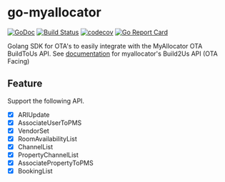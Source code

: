 # go-myallocator

[![GoDoc](https://godoc.org/github.com/appleboy/go-myallocator?status.svg)](https://godoc.org/github.com/appleboy/go-myallocator)
[![Build Status](https://cloud.drone.io/api/badges/appleboy/go-myallocator/status.svg)](https://cloud.drone.io/appleboy/go-myallocator)
[![codecov](https://codecov.io/gh/appleboy/go-myallocator/branch/master/graph/badge.svg)](https://codecov.io/gh/appleboy/go-myallocator)
[![Go Report Card](https://goreportcard.com/badge/github.com/appleboy/go-myallocator)](https://goreportcard.com/report/github.com/appleboy/go-myallocator)

Golang SDK for OTA's to easily integrate with the MyAllocator OTA BuildToUs API.
See [documentation](http://myallocator.github.io/apidocs/index.html) for myallocator's Build2Us API (OTA Facing)

## Feature

Support the following API.

* [x] ARIUpdate
* [x] AssociateUserToPMS
* [x] VendorSet
* [x] RoomAvailabilityList
* [x] ChannelList
* [x] PropertyChannelList
* [x] AssociatePropertyToPMS
* [x] BookingList
